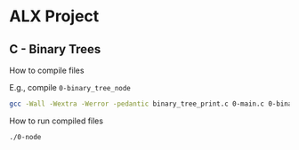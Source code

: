 # ALX Project
## C - Binary Trees

How to compile files

E.g., compile `0-binary_tree_node`
```sh
gcc -Wall -Wextra -Werror -pedantic binary_tree_print.c 0-main.c 0-binary_tree_node.c -o 0-node
```
How to run compiled files
```sh
./0-node
```